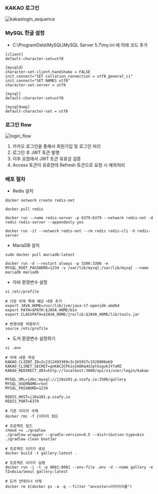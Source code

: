 ### KAKAO 로그인

![kakaologin_sequence](/uploads/4bcd41d4046141add0adf996d3e0f139/kakaologin_sequence.png)

### MySQL 한글 설정

- C:\ProgramData\MySQL\MySQL Server 5.7\my.ini 에 아래 코드 추가

```text
[client]
default-character-set=utf8

[mysqld]
character-set-client-handshake = FALSE
init_connect="SET collation_connection = utf8_general_ci"
init_connect="SET NAMES utf8"
character-set-server = utf8

[mysql]
default-character-set=utf8

[mysqldump]
default-character-set = utf8
```

### 로그인 flow

![login_flow](/uploads/43e424386cff33cdace146c760a80e51/image.png)

1. 카카오 로그인을 통해서 회원가입 및 로그인 처리
2. 로그인 후 JWT 토큰 발행
3. 이후 요청에서 JWT 토큰 유효성 검증
4. Access 토큰이 유효한데 Refresh 토큰으로 요청 시 예외처리

### 배포 절차

- Redis 설치

```shell
docker network create redis-net

docker pull redis

docker run --name redis-server -p 6379:6379 --network redis-net -d redis redis-server --appendonly yes

docker run -it --network redis-net --rm redis redis-cli -h redis-server
```

- MariaDB 설치

```shell
sudo docker pull mariadb:latest

docker run -d --restart always -p 3306:3306 -e MYSQL_ROOT_PASSWORD=1234 -v /var/lib/mysql:/var/lib/mysql --name mariadb mariadb
```

- 자바 환경변수 설정

```shell
vi /etc/profile

# 가장 아래 쪽에 해당 내용 추가
export JAVA_HOME=/usr/lib/jvm/java-17-openjdk-amd64
export PATH=$PATH:$JAVA_HOME/bin
export CLASSPATH=$JAVA_HOME/jre/lib:$JAVA_HOME/lib/tools.jar

# 변경내용 적용하기
source /etc/profile
```

- 도커 환경변수 설정하기

```shell
vi .env

# 아래 내용 작성
KAKAO_CLIENT_ID=2c2312493369c3c1b5937c1528806eb9
KAKAO_CLINET_SECRET=gnKAC2CPk1oImOKq4dJptGsgukJYfaMZ
KAKAO_REDIRECT_URI=http://localhost:3000/api/v1/user/login/kakao

MYSQL_URL=jdbc:mysql://j10a101.p.ssafy.io:3306/gallery
MYSQL_USERNAME=root
MYSQL_PASSWORD=1234

REDIS_HOST=j10a101.p.ssafy.io
REDIS_PORT=6379
```

```shell
# 기존 이미지 삭제
docker rmi -f {이미지 ID}

# 프로젝트 빌드
chmod +x ./gradlew
./gradlew wrapper --gradle-version=8.5 --distribution-type=bin
./gradlew clean bootJar

# 프로젝트 이미지 생성
docker build -t gallery:latest .

# 프로젝트 이미지 실행
docker run -i -t -p 8081:8081 --env-file .env -d --name gallery -e TZ=Asia/Seoul gallery:latest

# 도커 컨테이너 삭제
docker rm $(docker ps -a -q --filter "ancestor=이미지이름")

```